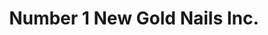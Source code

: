 ---
title: "Number 1 New Gold Nails Inc."
url: /brooklyn/number-1-new-gold-nails-inc/
shop: Kosmetik
---
